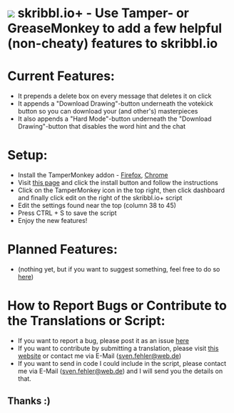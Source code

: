 # <img src="https://raw.githubusercontent.com/Sv443/code/master/resources/favicons/skribbl.io%2B%20icon.png" /> skribbl.io+ - Use Tamper- or GreaseMonkey to add a few helpful (non-cheaty) features to skribbl.io


# Current Features:

- It prepends a delete box on every message that deletes it on click
- It appends a "Download Drawing"-button underneath the votekick button so you can download your (and other's) masterpieces
- It also appends a "Hard Mode"-button underneath the "Download Drawing"-button that disables the word hint and the chat


# Setup:
- Install the TamperMonkey addon - <a href="https://tinyurl.com/ybed26ab">Firefox</a>, <a href="https://tinyurl.com/aqhkmex">Chrome</a>
- Visit <a href="https://tinyurl.com/ycvpw3s8">this page</a> and click the install button and follow the instructions
- Click on the TamperMonkey icon in the top right, then click dashboard and finally click edit on the right of the skribbl.io+ script
- Edit the settings found near the top (column 38 to 45)
- Press CTRL + S to save the script
- Enjoy the new features!
  
  
# Planned Features:
- (nothing yet, but if you want to suggest something, feel free to do so <a href="https://github.com/Sv443/skribbl.io-plus/issues">here</a>)


# How to Report Bugs or Contribute to the Translations or Script:
- If you want to report a bug, please post it as an issue <a href="https://github.com/Sv443/skribbl.io-plus/issues">here</a>
- If you want to contribute by submitting a translation, please visit <a href="http://www.sv443.net/translate_skp" target="blank_">this website</a> or contact me via E-Mail (sven.fehler@web.de)
- If you want to send in code I could include in the script, please contact me via E-Mail (sven.fehler@web.de) and I will send you the details on that. 
## Thanks :)
